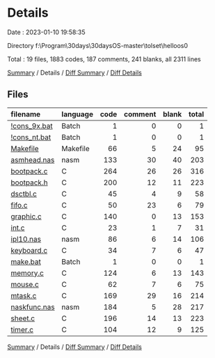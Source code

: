 # Details

Date : 2023-01-10 19:58:35

Directory f:\\Program\\30days\\30daysOS-master\\tolset\\helloos0

Total : 19 files,  1883 codes, 187 comments, 241 blanks, all 2311 lines

[Summary](results.md) / Details / [Diff Summary](diff.md) / [Diff Details](diff-details.md)

## Files
| filename | language | code | comment | blank | total |
| :--- | :--- | ---: | ---: | ---: | ---: |
| [!cons_9x.bat](/!cons_9x.bat) | Batch | 1 | 0 | 0 | 1 |
| [!cons_nt.bat](/!cons_nt.bat) | Batch | 1 | 0 | 0 | 1 |
| [Makefile](/Makefile) | Makefile | 66 | 5 | 24 | 95 |
| [asmhead.nas](/asmhead.nas) | nasm | 133 | 30 | 40 | 203 |
| [bootpack.c](/bootpack.c) | C | 264 | 26 | 26 | 316 |
| [bootpack.h](/bootpack.h) | C | 200 | 12 | 11 | 223 |
| [dsctbl.c](/dsctbl.c) | C | 45 | 4 | 9 | 58 |
| [fifo.c](/fifo.c) | C | 50 | 23 | 6 | 79 |
| [graphic.c](/graphic.c) | C | 140 | 0 | 13 | 153 |
| [int.c](/int.c) | C | 23 | 1 | 7 | 31 |
| [ipl10.nas](/ipl10.nas) | nasm | 86 | 6 | 14 | 106 |
| [keyboard.c](/keyboard.c) | C | 34 | 7 | 6 | 47 |
| [make.bat](/make.bat) | Batch | 1 | 0 | 0 | 1 |
| [memory.c](/memory.c) | C | 124 | 6 | 13 | 143 |
| [mouse.c](/mouse.c) | C | 62 | 7 | 6 | 75 |
| [mtask.c](/mtask.c) | C | 169 | 29 | 16 | 214 |
| [naskfunc.nas](/naskfunc.nas) | nasm | 184 | 5 | 28 | 217 |
| [sheet.c](/sheet.c) | C | 196 | 14 | 13 | 223 |
| [timer.c](/timer.c) | C | 104 | 12 | 9 | 125 |

[Summary](results.md) / Details / [Diff Summary](diff.md) / [Diff Details](diff-details.md)